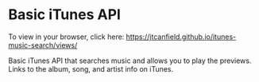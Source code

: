 # Basic iTunes API
To view in your browser, click here:
https://jtcanfield.github.io/itunes-music-search/views/

Basic iTunes API that searches music and allows you to play the previews.
Links to the album, song, and artist info on iTunes.
